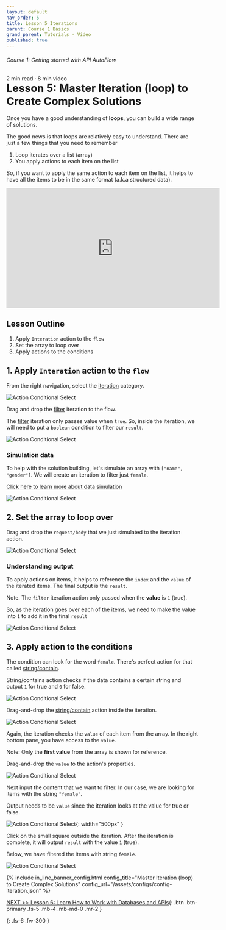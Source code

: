 ```yaml
---
layout: default
nav_order: 5
title: Lesson 5 Iterations
parent: Course 1 Basics
grand_parent: Tutorials - Video
published: true
---
```

<h6>Course 1: Getting started with API AutoFlow</h6>
2 min read · 8 min video
<h1 style="margin-top:0">Lesson 5: Master Iteration (loop) to Create Complex Solutions</h1>

Once you have a good understanding of **loops**, you can build a wide range of solutions.

The good news is that loops are relatively easy to understand. There are just a few things that you need to remember

1. Loop iterates over a list (array)
2. You apply actions to each item on the list

So, if you want to apply the same action to each item on the list, it helps to have all the items to be in the same format (a.k.a structured data).

<iframe width="560" height="315" src="https://www.youtube.com/embed/kE3yWUW_060" title="YouTube video player" frameborder="0" allow="accelerometer; autoplay; clipboard-write; encrypted-media; gyroscope; picture-in-picture" allowfullscreen></iframe>

## Lesson Outline

1. Apply `Interation` action to the `flow`
2. Set the array to loop over
3. Apply actions to the conditions


## 1\. Apply `Interation` action to the `flow`

From the right navigation, select the [iteration](/docs/internal-actions/iteration/) category.

![Action Conditional Select](/assets/images/action-loop-1.png)

Drag and drop the [filter](/docs/internal-actions/iteration/filter/) iteration to the flow.  

The [filter](/docs/internal-actions/iteration/filter/) iteration only passes value when `true`.  So, inside the iteration, we will need to put a `boolean` condition to filter our `result`.

![Action Conditional Select](/assets/images/action-loop-2.png)

### Simulation data

To help with the solution building, let's simulate an array with `["name", "gender"]`.  We will create an iteration to filter just `female`.

[Click here to learn more about data simulation](/docs/tutorial-video/course-basics/lesson-data-sumulation/)

![Action Conditional Select](/assets/images/action-loop-data-simulation.png)

## 2\. Set the array to loop over

Drag and drop the `request/body` that we just simulated to the iteration action.

![Action Conditional Select](/assets/images/action-loop-3.png)

### Understanding output

To apply actions on items, it helps to reference the `index` and the `value` of the iterated items.
The final output is the `result`.

Note. The `filter` iteration action only passed when the **value** is `1` (true).

So, as the iteration goes over each of the items, we need to make the value into `1` to add it in the final `result`

![Action Conditional Select](/assets/images/action-loop-4.png)


## 3\. Apply action to the conditions

The condition can look for the word `female`.  There's perfect action for that called [string/contain](/docs/internal-actions/string/contains/).

String/contains action checks if the data contains a certain string and output `1` for true and `0` for false.

![Action Conditional Select](/assets/images/action-loop-5.png)

Drag-and-drop the [string/contain](/docs/internal-actions/string/contains/) action inside the iteration.

![Action Conditional Select](/assets/images/action-loop-6.png)

Again, the iteration checks the `value` of each item from the array. In the right bottom pane, you have access to the `value`.

Note: Only the **first value** from the array is shown for reference.

Drag-and-drop the `value` to the action's properties.

![Action Conditional Select](/assets/images/action-loop-7.png)

Next input the content that we want to filter. In our case, we are looking for items with the string `"female"`.

Output needs to be `value` since the iteration looks at the value for true or false.

![Action Conditional Select](/assets/images/action-loop-8.png){: width="500px" }

Click on the small square outside the iteration.  After the iteration is complete, it will output `result` with the value `1` (true).

Below, we have filtered the items with string `female`.

![Action Conditional Select](/assets/images/action-loop-9.png)

{% include in_line_banner_config.html config_title="Master Iteration (loop) to Create Complex Solutions" config_url="/assets/configs/config-iteration.json" %}

[NEXT >> Lesson 6: Learn How to Work with Databases and APIs](/docs/tutorial-video/course-basics/lesson-databases/){: .btn .btn-primary .fs-5 .mb-4 .mb-md-0 .mr-2 }


{: .fs-6 .fw-300 }
